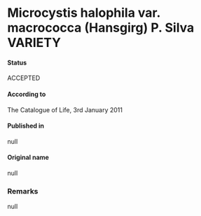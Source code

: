 # Microcystis halophila var. macrococca (Hansgirg) P. Silva VARIETY

#### Status
ACCEPTED

#### According to
The Catalogue of Life, 3rd January 2011

#### Published in
null

#### Original name
null

### Remarks
null